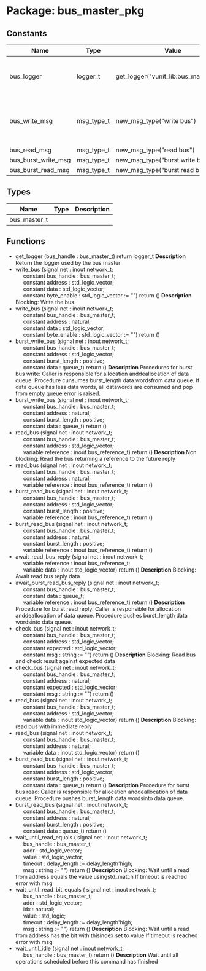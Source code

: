 # Package: bus_master_pkg

## Constants

| Name                | Type       | Value                                   | Description                                    |
| ------------------- | ---------- | --------------------------------------- | ---------------------------------------------- |
| bus_logger          | logger_t   |  get_logger("vunit_lib:bus_master_pkg") | Default logger object for bus master instances |
| bus_write_msg       | msg_type_t |  new_msg_type("write bus")              | Message type definitions, used by VC-instances |
| bus_read_msg        | msg_type_t |  new_msg_type("read bus")               |                                                |
| bus_burst_write_msg | msg_type_t |  new_msg_type("burst write bus")        |                                                |
| bus_burst_read_msg  | msg_type_t |  new_msg_type("burst read bus")         |                                                |
## Types

| Name         | Type | Description |
| ------------ | ---- | ----------- |
| bus_master_t |      |             |
## Functions
- get_logger <font id="function_arguments">(bus_handle : bus_master_t) </font> <font id="function_return">return logger_t </font>
**Description**
Return the logger used by the bus master
- write_bus <font id="function_arguments">(signal net : inout network_t;<br><span style="padding-left:20px"> constant bus_handle : bus_master_t;<br><span style="padding-left:20px"> constant address : std_logic_vector;<br><span style="padding-left:20px"> constant data : std_logic_vector;<br><span style="padding-left:20px"> constant byte_enable : std_logic_vector := "") </font> <font id="function_return">return ()</font>
**Description**
Blocking: Write the bus
- write_bus <font id="function_arguments">(signal net : inout network_t;<br><span style="padding-left:20px"> constant bus_handle : bus_master_t;<br><span style="padding-left:20px"> constant address : natural;<br><span style="padding-left:20px"> constant data : std_logic_vector;<br><span style="padding-left:20px"> constant byte_enable : std_logic_vector := "") </font> <font id="function_return">return ()</font>
- burst_write_bus <font id="function_arguments">(signal net : inout network_t;<br><span style="padding-left:20px"> constant bus_handle : bus_master_t;<br><span style="padding-left:20px"> constant address : std_logic_vector;<br><span style="padding-left:20px"> constant burst_length : positive;<br><span style="padding-left:20px"> constant data : queue_t) </font> <font id="function_return">return ()</font>
**Description**
Procedures for burst bus write: Caller is responsible for allocation anddeallocation of data queue. Procedure cunsumes burst_length data wordsfrom data queue. If data queue has less data words, all datawords are consumed and pop from empty queue error is raised.
- burst_write_bus <font id="function_arguments">(signal net : inout network_t;<br><span style="padding-left:20px"> constant bus_handle : bus_master_t;<br><span style="padding-left:20px"> constant address : natural;<br><span style="padding-left:20px"> constant burst_length : positive;<br><span style="padding-left:20px"> constant data : queue_t) </font> <font id="function_return">return ()</font>
- read_bus <font id="function_arguments">(signal net : inout network_t;<br><span style="padding-left:20px"> constant bus_handle : bus_master_t;<br><span style="padding-left:20px"> constant address : std_logic_vector;<br><span style="padding-left:20px"> variable reference : inout bus_reference_t) </font> <font id="function_return">return ()</font>
**Description**
Non blocking: Read the bus returning a reference to the future reply
- read_bus <font id="function_arguments">(signal net : inout network_t;<br><span style="padding-left:20px"> constant bus_handle : bus_master_t;<br><span style="padding-left:20px"> constant address : natural;<br><span style="padding-left:20px"> variable reference : inout bus_reference_t) </font> <font id="function_return">return ()</font>
- burst_read_bus <font id="function_arguments">(signal net : inout network_t;<br><span style="padding-left:20px"> constant bus_handle : bus_master_t;<br><span style="padding-left:20px"> constant address : std_logic_vector;<br><span style="padding-left:20px"> constant burst_length : positive;<br><span style="padding-left:20px"> variable reference : inout bus_reference_t) </font> <font id="function_return">return ()</font>
- burst_read_bus <font id="function_arguments">(signal net : inout network_t;<br><span style="padding-left:20px"> constant bus_handle : bus_master_t;<br><span style="padding-left:20px"> constant address : natural;<br><span style="padding-left:20px"> constant burst_length : positive;<br><span style="padding-left:20px"> variable reference : inout bus_reference_t) </font> <font id="function_return">return ()</font>
- await_read_bus_reply <font id="function_arguments">(signal net : inout network_t;<br><span style="padding-left:20px"> variable reference : inout bus_reference_t;<br><span style="padding-left:20px"> variable data : inout std_logic_vector) </font> <font id="function_return">return ()</font>
**Description**
Blocking: Await read bus reply data
- await_burst_read_bus_reply <font id="function_arguments">(signal net : inout network_t;<br><span style="padding-left:20px"> constant bus_handle : bus_master_t;<br><span style="padding-left:20px"> constant data : queue_t;<br><span style="padding-left:20px"> variable reference : inout bus_reference_t) </font> <font id="function_return">return ()</font>
**Description**
Procedure for burst read reply: Caller is responsible for allocation anddeallocation of data queue. Procedure pushes burst_length data wordsinto data queue.
- check_bus <font id="function_arguments">(signal net : inout network_t;<br><span style="padding-left:20px"> constant bus_handle : bus_master_t;<br><span style="padding-left:20px"> constant address : std_logic_vector;<br><span style="padding-left:20px"> constant expected : std_logic_vector;<br><span style="padding-left:20px"> constant msg : string := "") </font> <font id="function_return">return ()</font>
**Description**
Blocking: Read bus and check result against expected data
- check_bus <font id="function_arguments">(signal net : inout network_t;<br><span style="padding-left:20px"> constant bus_handle : bus_master_t;<br><span style="padding-left:20px"> constant address : natural;<br><span style="padding-left:20px"> constant expected : std_logic_vector;<br><span style="padding-left:20px"> constant msg : string := "") </font> <font id="function_return">return ()</font>
- read_bus <font id="function_arguments">(signal net : inout network_t;<br><span style="padding-left:20px"> constant bus_handle : bus_master_t;<br><span style="padding-left:20px"> constant address : std_logic_vector;<br><span style="padding-left:20px"> variable data : inout std_logic_vector) </font> <font id="function_return">return ()</font>
**Description**
Blocking: read bus with immediate reply
- read_bus <font id="function_arguments">(signal net : inout network_t;<br><span style="padding-left:20px"> constant bus_handle : bus_master_t;<br><span style="padding-left:20px"> constant address : natural;<br><span style="padding-left:20px"> variable data : inout std_logic_vector) </font> <font id="function_return">return ()</font>
- burst_read_bus <font id="function_arguments">(signal net : inout network_t;<br><span style="padding-left:20px"> constant bus_handle : bus_master_t;<br><span style="padding-left:20px"> constant address : std_logic_vector;<br><span style="padding-left:20px"> constant burst_length : positive;<br><span style="padding-left:20px"> constant data : queue_t) </font> <font id="function_return">return ()</font>
**Description**
Procedure for burst bus read: Caller is responsible for allocation anddeallocation of data queue. Procedure pushes burst_length data wordsinto data queue.
- burst_read_bus <font id="function_arguments">(signal net : inout network_t;<br><span style="padding-left:20px"> constant bus_handle : bus_master_t;<br><span style="padding-left:20px"> constant address : natural;<br><span style="padding-left:20px"> constant burst_length : positive;<br><span style="padding-left:20px"> constant data : queue_t) </font> <font id="function_return">return ()</font>
- wait_until_read_equals <font id="function_arguments">( signal net : inout network_t;<br><span style="padding-left:20px"> bus_handle   : bus_master_t;<br><span style="padding-left:20px"> addr         : std_logic_vector;<br><span style="padding-left:20px"> value        : std_logic_vector;<br><span style="padding-left:20px"> timeout      : delay_length := delay_length'high;<br><span style="padding-left:20px"> msg    : string       := "") </font> <font id="function_return">return ()</font>
**Description**
Blocking: Wait until a read from address equals the value usingstd_match If timeout is reached error with msg
- wait_until_read_bit_equals <font id="function_arguments">( signal net : inout network_t;<br><span style="padding-left:20px"> bus_handle   : bus_master_t;<br><span style="padding-left:20px"> addr         : std_logic_vector;<br><span style="padding-left:20px"> idx          : natural;<br><span style="padding-left:20px"> value        : std_logic;<br><span style="padding-left:20px"> timeout      : delay_length := delay_length'high;<br><span style="padding-left:20px"> msg    : string       := "") </font> <font id="function_return">return ()</font>
**Description**
Blocking: Wait until a read from address has the bit with thisindex set to value If timeout is reached error with msg
- wait_until_idle <font id="function_arguments">(signal net : inout network_t;<br><span style="padding-left:20px"> bus_handle : bus_master_t) </font> <font id="function_return">return ()</font>
**Description**
Wait until all operations scheduled before this command has finished
